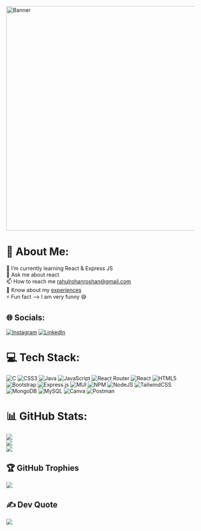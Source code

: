 <img src="https://drive.google.com/file/d/1dtoQLjCG7O3bv2pwOq6nQpsD6VcZc1c1/view?usp=sharing" alt="Banner" width="2000" height="600">

# 💫 About Me:
🌱 I’m currently learning React & Express JS<br>💬 Ask me about react<br>📫 How to reach me rahulrohanroshan@gmail.com<br>📄 Know about my [experiences](https://drive.google.com/file/d/1qsq07WMdmi65-xGKoXaASp0JIfYOiaXq/view?usp=sharing)<br>⚡ Fun fact --> I am very funny 😅


## 🌐 Socials:
[![Instagram](https://img.shields.io/badge/Instagram-%23E4405F.svg?logo=Instagram&logoColor=white)](https://instagram.com/rahul___sh___) [![LinkedIn](https://img.shields.io/badge/LinkedIn-%230077B5.svg?logo=linkedin&logoColor=white)](https://linkedin.com/in/rahul-sharma-giet) 

# 💻 Tech Stack:
![C](https://img.shields.io/badge/c-%2300599C.svg?style=for-the-badge&logo=c&logoColor=white) ![CSS3](https://img.shields.io/badge/css3-%231572B6.svg?style=for-the-badge&logo=css3&logoColor=white) ![Java](https://img.shields.io/badge/java-%23ED8B00.svg?style=for-the-badge&logo=java&logoColor=white) ![JavaScript](https://img.shields.io/badge/javascript-%23323330.svg?style=for-the-badge&logo=javascript&logoColor=%23F7DF1E) ![React Router](https://img.shields.io/badge/React_Router-CA4245?style=for-the-badge&logo=react-router&logoColor=white) ![React](https://img.shields.io/badge/react-%2320232a.svg?style=for-the-badge&logo=react&logoColor=%2361DAFB) ![HTML5](https://img.shields.io/badge/html5-%23E34F26.svg?style=for-the-badge&logo=html5&logoColor=white) ![Bootstrap](https://img.shields.io/badge/bootstrap-%23563D7C.svg?style=for-the-badge&logo=bootstrap&logoColor=white) ![Express.js](https://img.shields.io/badge/express.js-%23404d59.svg?style=for-the-badge&logo=express&logoColor=%2361DAFB) ![MUI](https://img.shields.io/badge/MUI-%230081CB.svg?style=for-the-badge&logo=material-ui&logoColor=white) ![NPM](https://img.shields.io/badge/NPM-%23000000.svg?style=for-the-badge&logo=npm&logoColor=white) ![NodeJS](https://img.shields.io/badge/node.js-6DA55F?style=for-the-badge&logo=node.js&logoColor=white) ![TailwindCSS](https://img.shields.io/badge/tailwindcss-%2338B2AC.svg?style=for-the-badge&logo=tailwind-css&logoColor=white) ![MongoDB](https://img.shields.io/badge/MongoDB-%234ea94b.svg?style=for-the-badge&logo=mongodb&logoColor=white) ![MySQL](https://img.shields.io/badge/mysql-%2300f.svg?style=for-the-badge&logo=mysql&logoColor=white) ![Canva](https://img.shields.io/badge/Canva-%2300C4CC.svg?style=for-the-badge&logo=Canva&logoColor=white) ![Postman](https://img.shields.io/badge/Postman-FF6C37?style=for-the-badge&logo=postman&logoColor=white)
# 📊 GitHub Stats:
![](https://github-readme-stats.vercel.app/api?username=rahul-sharma-8092&theme=radical&hide_border=false&include_all_commits=false&count_private=true)<br/>
![](https://github-readme-streak-stats.herokuapp.com/?user=rahul-sharma-8092&theme=radical&hide_border=false)<br/>
![](https://github-readme-stats.vercel.app/api/top-langs/?username=rahul-sharma-8092&theme=radical&hide_border=false&include_all_commits=false&count_private=true&layout=compact)

## 🏆 GitHub Trophies
![](https://github-profile-trophy.vercel.app/?username=rahul-sharma-8092&theme=radical&no-frame=false&no-bg=false&margin-w=4)

## ✍️ Dev Quote
![](https://quotes-github-readme.vercel.app/api?type=horizontal&theme=radical)

